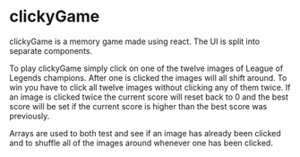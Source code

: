 # clickyGame

clickyGame is a memory game made using react. The UI is split into separate components.

To play clickyGame simply click on one of the twelve images of League of Legends champions. After one is clicked the images will all shift around. To win you have to click all twelve images without clicking any of them twice. If an image is clicked twice the current score will reset back to 0 and the best score will be set if the current score is higher than the best score was previously. 

Arrays are used to both test and see if an image has already been clicked and to shuffle all of the images around whenever one has been clicked. 

